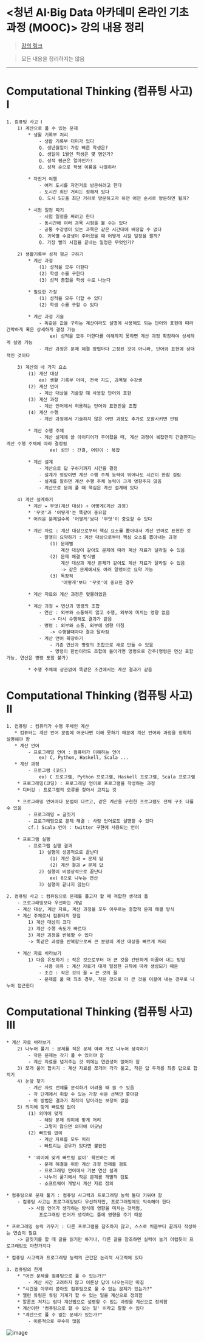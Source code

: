 # <청년 AI·Big Data 아카데미 온라인 기초과정 (MOOC)> 강의 내용 정리
>[강의 링크](https://pabi.smartlearn.io/)

> 모든 내용을 정리하지는 않음

---

# Computational Thinking (컴퓨팅 사고) Ⅰ
    1. 컴퓨팅 사고 Ⅰ
        1) 계산으로 풀 수 있는 문제 
            * 생활 기록부 처리
                - 생활 기록부 더미가 있다
                Q. 생년월일이 가장 빠른 학생은?
                Q. 생일이 1월인 학생은 몇 명인가?
                Q. 성적 평균은 얼마인가?
                Q. 성적 순으로 학생 이름을 나열하라

            * 자전거 여행
                - 여러 도시를 자전거로 방문하려고 한다
                - 도시간 최단 거리는 정해져 있다
                Q. 도시 5곳을 최단 거리로 방문하고자 하면 어떤 순서로 방문하면 될까?

            * 시험 일정 짜기
                - 시험 일정을 짜려고 한다
                - 동시간에 여러 과목 시험을 볼 수는 있다
                - 공통 수강생이 있는 과목은 같은 시간대에 배정할 수 없다
                Q. 과목별 수강생이 주어졌을 때 어떻게 시험 일정을 짤까?
                Q. 가장 빨리 시험을 끝내는 일정은 무엇인가?

        2) 생활기록부 성적 평균 구하기
            * 계산 과정 
                (1) 성적을 모두 더한다
                (2) 학생 수를 구한다
                (3) 성적 총합을 학생 수로 나눈다

            * 필요한 가정
                (1) 성적을 모두 더할 수 있다
                (2) 학생 수를 구할 수 있다

            * 계산 과정 기술
                - 똑같은 값을 구하는 계산이라도 설명에 사용해도 되는 단어와 표현에 따라 간략하게 혹은 상세하게 결정 가능
                    ex) 성적을 모두 더한다를 이해하지 못하면 계산 과정 확장하여 상세하게 설명 가능
                - 계산 과정은 문제 해결 방법마다 고정된 것이 아니라, 단어와 표현에 상대적인 것이다
            
        3) 계산의 네 가지 요소
            (1) 계산 대상
                ex) 생활 기록부 더미, 전국 지도, 과목별 수강생
            (2) 계산 언어
                - 계산 대상을 기술할 떄 사용할 단어와 표현
            (3) 계산 과정
                - 계산 언어에서 허용하는 단어와 표현만을 조합
            (4) 계산 수행
                - 계산 과정에서 기술하지 않은 어떤 과정도 추가로 포함시키면 안됨

            * 계산 수행 주체
                - 계산 설계에 쓸 아이디어가 주어졌을 때, 계산 과정이 복잡한지 간결한지는 계산 수행 주체에 따라 결정됨
                    ex) 성인 : 간결, 어린이 : 복잡
            
            * 계산 설계
                - 계산으로 답 구하기까지 시간을 결정
                - 설계가 엉망이면 계산 수행 주체 능력이 뛰어나도 시간이 한참 걸림
                - 설계를 잘하면 계산 수행 주체 능력이 크게 영향주지 않음
                - 계산으로 문제 풀 때 핵심은 계산 설계에 있다
            
        4) 계산 설계하기
            * 계산 = 무엇(계산 대상) + 어떻게(계산 과정)
            * '무엇'과 '어떻게'는 똑같이 중요함
            * 어려운 문제일수록 '어떻게'보다 '무엇'이 중요할 수 있다

            * 계산 자료 : 계산 대상으로부터 핵심 요소를 뽑아내서 계산 언어로 표현한 것
                - 알맹이 요약하기 : 계산 대상으로부터 핵심 요소를 뽑아내는 과정
                    (1) 문제별 
                        계산 대상이 같아도 문제에 따라 계산 자료가 달라질 수 있음
                    (2) 문제 해결 방식별
                        계산 대상과 계산 문제가 같아도 계산 자료가 달라질 수 있음
                        -> 같은 문제에서도 여러 알맹이로 요약 가능
                    (3) 독창적
                        '어떻게'보다 '무엇'이 중요한 경우

            * 계산 자료와 계산 과정은 맞물려있음

            * 계산 과정 = 연산과 명령의 조합
                - 연산 : 외부와 소통하지 않고 수행, 외부에 미치는 영향 없음
                    -> 다시 수행해도 결과가 같음
                - 명령 : 외부와 소통, 외부에 영향 미침
                    -> 수행할때마다 결과 달라짐
                - 계산 언어 확장하기 
                    - 기존 연산과 명령의 조합으로 새로 만들 수 있음
                    - 명령이 한번이라도 조합에 들어가면 명령으로 간주(명령은 연산 포함 가능, 연산은 명령 포함 불가)

            * 수행 주체에 상관없이 똑같은 조건에서는 계산 결과가 같음
            
# Computational Thinking (컴퓨팅 사고) Ⅱ
    1. 컴퓨팅 : 컴퓨터가 수행 주체인 계산
       * 컴퓨터는 계산 언어 문법에 어긋나면 이해 못하기 때문에 계산 언어와 과정을 정확히 설명해야 함
       * 계산 언어
            - 프로그래밍 언어 : 컴퓨터가 이해하는 언어
                ex) C, Python, Haskell, Scala ...
       * 계산 과정
            - 프로그램 (코드) 
                ex) C 프로그램, Python 프로그램, Haskell 프로그램, Scala 프로그램
        * 프로그래밍(코딩) : 프로그래밍 언어로 프로그램을 작성하는 과정
        * 디버깅 : 프로그램의 오류를 찾아서 고치는 것

        * 프로그래밍 언어마다 문법이 다르고, 같은 계산을 구현한 프로그램도 전체 구조 다를 수 있음
            - 프로그래밍 = 글짓기
            - 프로그래밍으로 문제 해결 : 사람 언어로도 설명할 수 있다
            cf.) Scala 언어 : twitter 구현에 사용되는 언어

        * 프로그램 실행
            - 프로그램 실행 결과
                1) 실행이 성공적으로 끝난다
                    (1) 계산 결과 = 문제 답
                    (2) 계산 결과 ≠ 문제 답
                2) 실행이 비정상적으로 끝난다
                    ex) 0으로 나누는 연산
                3) 실행이 끝나지 않는다

    2. 컴퓨팅 사고 : 컴퓨팅으로 문제를 풀고자 할 때 적합한 생각의 틀
        - 프로그래밍보다 우선하는 개념
        - 계산 대상, 계산 자료, 계산 과정을 모두 아우르는 종합적 문제 해결 방식 
        * 계산 주체로서 컴퓨터의 장점
            1) 계산 대상이 크다
            2) 계산 수행 속도가 빠르다
            3) 계산 과정을 반복할 수 있다
            -> 똑같은 과정을 반복함으로써 큰 분량의 계산 대상을 빠르게 처리

        * 계산 자료 바라보기
            1) 다음 유도하기 : 작은 것으로부터 더 큰 것을 간단하게 이끌어 내는 방법
                - 사용 이유 : 계산 자료가 대개 일정한 규칙에 따라 생성되기 때문
                - 조건 : 작은 것의 꼴 = 큰 것의 꼴
                - 문제를 풀 때 최초 경우, 작은 것으로 더 큰 것을 이끌어 내는 경우로 나누어 접근한다

# Computational Thinking (컴퓨팅 사고) Ⅲ
    * 계산 자료 바라보기
        2) 나누어 풀기 : 문제를 작은 문제 여러 개로 나누어 생각하기 
            - 작은 문제는 각기 풀 수 있어야 함
            - 계산 자료를 넘겨주는 것 외에는 연관성이 없어야 함
        3) 쪼개 풀어 합치기 : 계산 자료를 쪼개어 각각 풀고, 작은 답 두개를 최종 답으로 합치기
        4) 눈앞 찾기
            - 계산 자료 전체를 분석하기 어려울 때 쓸 수 있음
            - 각 단계에서 취할 수 있는 가장 쉬운 선택만 쫓아감
            - 이 방법은 결과가 최적의 답이라는 보장이 없음
        5) 의미에 맞게 빠트림 없이
            (1) 의미에 맞게 
                - 해당 문제 의미에 맞게 처리
                - 그렇지 않으면 의미에 어긋남
            (2) 빠트림 없이
                - 계산 자료를 모두 처리
                - 빠트리는 경우가 있다면 불완전

            * '의미에 맞게 빠트림 없이' 확인하는 예
                - 문제 해결을 위한 계산 과정 전체를 검토
                - 프로그래밍 언어에서 기본 연산 설계
                - 나누어 풀기에서 작은 문제를 개별적 검토
                - 소프트웨어 개발시 계산 자료 정의

    * 컴퓨팅으로 문제 풀기 : 컴퓨팅 사고력과 프로그래밍 능력 둘다 키워야 함 
        - 컴퓨팅 사고는 프로그래밍보다 우선하지만, 프로그래밍에도 익숙해야 한다
            -> 사람 언어가 생각하는 방식에 영향을 미치는 것처럼, 
                프로그래밍 언어가 생각하는 틀에 영향을 주기 때문
    
    * 프로그래밍 능력 키우기 : 다른 프로그램을 참조하지 않고, 스스로 처음부터 끝까지 작성하는 연습이 필요
        -> 글짓기를 할 때 글을 읽기만 하거나, 다른 글을 참조하면 실력이 늘기 어렵듯이 프로그래밍도 마찬가지다

    * 컴퓨팅 사고력과 프로그래밍 능력의 근간은 논리적 사고력에 있다

    3. 컴퓨팅의 한계
        * "어떤 문제를 컴퓨팅으로 풀 수 있는가?"
            - 계산 시간 고려하지 않고 이론상 답이 나오는지만 따짐
        * "시간을 아무리 쏟아도 컴퓨팅으로 풀 수 없는 문제가 있는가?"
        * 앨런 튜링은 튜링 기계가 할 수 있는 일을 계산으로 정의함
        * 알론조 처치는 람다 계산법으로 설명할 수 있는 과정을 계산으로 정의함
        * 계산이란 '컴퓨팅으로 할 수 있는 일' 이라고 말할 수 있다
        * "계산으로 풀 수 없는 문제가 있는가?"
            - 이론적으로 무수히 많음
            
            
            
            
 ![image](https://user-images.githubusercontent.com/106478906/230778369-210389a2-84ec-4f70-a2fc-e0d7e1e8e67f.png)

        
